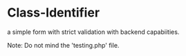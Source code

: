 # Class-Identifier
a simple form with strict validation with backend capabiities.

Note: Do not mind the 'testing.php' file.
